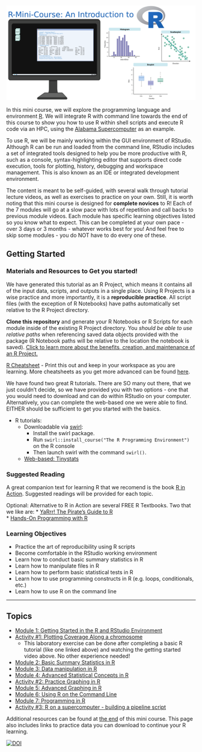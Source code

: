 ![](images/rminicourse_banner.png)

In this mini course, we will explore the programming language and
environment [R](https://www.r-project.org/). We will integrate R with
command line towards the end of this course to show you how to use R
within shell scripts and execute R code via an HPC, using the [Alabama
Supercomputer](https://www.asc.edu/) as an example.

To use R, we will be mainly working within the GUI environment of
RStudio. Although R can be run and loaded from the command line, RStudio
includes a set of integrated tools designed to help you be more
productive with R, such as a console, syntax-highlighting editor that
supports direct code execution, tools for plotting, history, debugging
and workspace management. This is also known as an IDE or integrated
development environment.

The content is meant to be self-guided, with several walk through
tutorial lecture videos, as well as exercises to practice on your own.
Still, it is worth noting that this mini course is designed for
**complete novices** to R! Each of the 7 modules will go at a slow pace
with lots of repetition and call backs to previous module videos. Each
module has specific learning objectives listed so you know what to
expect. This can be completed at your own pace - over 3 days or 3
months - whatever works best for you! And feel free to skip some
modules - you do NOT have to do every one of these.

## Getting Started

### Materials and Resources to Get you started!

We have generated this tutorial as an R Project, which means it contains
all of the input data, scripts, and outputs in a single place. Using R
Projects is a wise practice and more importantly, it is a **reproducible
practice**. All script files (with the exception of R Notebooks) have
paths automatically set relative to the R Project directory.

**Clone this repository** and generate your R Notebooks or R Scripts for
each module inside of the existing R Project directory. You *should be
able to use relative paths* when referencing saved data objects provided
with the package (R Notebook paths will be relative to the location the
notebook is saved). [Click to learn more about the benefits, creation,
and maintenance of an R
Project.](https://support.rstudio.com/hc/en-us/articles/200526207-Using-RStudio-Projects)

[R
Cheatsheet](http://github.com/rstudio/cheatsheets/raw/master/base-r.pdf) -
Print this out and keep in your workspace as you are learning. More
cheatsheets as you get more advanced can be found
[here](https://www.rstudio.com/resources/cheatsheets/).

We have found two great R tutorials. There are SO many out there, that
we just couldn’t decide, so we have provided you with two options - one
that you would need to download and can do within RStudio on your
computer. Alternatively, you can complete the web-based one we were able
to find. EITHER should be sufficient to get you started with the basics.

- R tutorials:
  - Downloadable via [swirl](https://swirlstats.com/students.html):
    - Install the swirl package.
    - Run `swirl::install_course("The R Programming Environment")` on
      the R console
    - Then launch swirl with the command `swirl()`.
  - [Web-based:
    Tinystats](https://tinystats.github.io/teacups-giraffes-and-statistics/index.html)

### Suggested Reading

A great companion text for learning R that we recomend is the book [R in
Action](https://www.manning.com/books/r-in-action). Suggested readings
will be provided for each topic.

Optional: Alternative to R in Action are several FREE R Textbooks. Two
that we like are: \* [YaRrr! The Pirate’s Guide to
R](https://bookdown.org/ndphillips/YaRrr/)  
\* [Hands-On Programming with
R](https://rstudio-education.github.io/hopr/)

### Learning Objectives

- Practice the art of reproducibility using R scripts
- Become comfortable in the RStudio working environment
- Learn how to conduct basic summary statistics in R
- Learn how to manipulate files in R
- Learn how to perform basic statistical tests in R
- Learn how to use programming constructs in R (e.g. loops,
  conditionals, etc.)
- Learn how to use R on the command line

------------------------------------------------------------------------

## Topics

- [Module 1: Getting Started in the R and RStudio
  Environment](https://github.com/StevisonLab/R_Mini_Course/blob/main/modules/Module_1/module1.md)
- [Activity \#1: Plotting Coverage Along a
  chromosome](https://github.com/StevisonLab/R_Mini_Course/blob/main/modules/Activity_1/activity1.md)
  - This laboratory exercise can be done after completing a basic R
    tutorial (like one linked above) and watching the getting started
    video above. No other experience needed!
- [Module 2: Basic Summary Statistics in
  R](https://github.com/StevisonLab/R_Mini_Course/blob/main/modules/Module_2/module2.md)
- [Module 3: Data manipulation in
  R](https://github.com/StevisonLab/R_Mini_Course/blob/main/modules/Module_3/module3.md)
- [Module 4: Advanced Statistical Concepts in
  R](https://github.com/StevisonLab/R_Mini_Course/blob/main/modules/Module_4/module4.md)
- [Activity \#2: Practice Graphing in
  R](https://github.com/StevisonLab/R_Mini_Course/blob/main/modules/Activity_2/activity2.md)
- [Module 5: Advanced Graphing in
  R](https://github.com/StevisonLab/R_Mini_Course/blob/main/modules/Module_5/module5.md)
- [Module 6: Using R on the Command
  Line](https://github.com/StevisonLab/R_Mini_Course/blob/main/modules/Module_6/module6.md)
- [Module 7: Programming in
  R](https://github.com/StevisonLab/R_Mini_Course/blob/main/modules/Module_7/module7.md)
- [Activity \#3: R on a supercomputer - building a pipeline
  script](https://github.com/StevisonLab/R_Mini_Course/blob/main/modules/Activity_3/activity3.md)

Additional resources can be found at [the
end](https://github.com/StevisonLab/R_Mini_Course/blob/main/Congrats.md)
of this mini course. This page also includes links to practice data you
can download to continue your R learning.

[![DOI](https://zenodo.org/badge/337532326.svg)](https://zenodo.org/badge/latestdoi/337532326)

